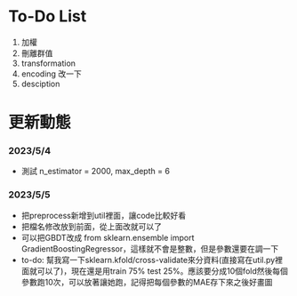 # To-Do List
1. 加權
2. 刪離群值
3. transformation
4. encoding 改一下
5. desciption

# 更新動態
### 2023/5/4  
* 測試 n_estimator = 2000, max_depth = 6  
### 2023/5/5  
* 把preprocess新增到util裡面，讓code比較好看
* 把檔名修改放到前面，從上面改就可以了  
* 可以把GBDT改成 from sklearn.ensemble import GradientBoostingRegressor，這樣就不會是整數，但是參數還要在調一下
* to-do: 幫我寫一下sklearn.kfold/cross-validate來分資料(直接寫在util.py裡面就可以了)，現在還是用train 75% test 25%。應該要分成10個fold然後每個參數跑10次，可以放著讓她跑，記得把每個參數的MAE存下來之後好畫圖
